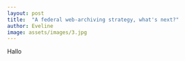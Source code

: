 ```yaml
---
layout: post
title:  "A federal web-archiving strategy, what's next?"
author: Eveline
image: assets/images/3.jpg
---
```



Hallo
